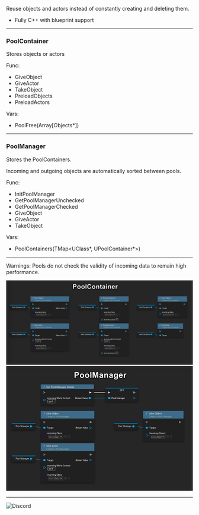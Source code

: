 Reuse objects and actors instead of constantly creating and deleting them.
* Fully C++ with blueprint support

---

### PoolContainer
Stores objects or actors

Func:
* GiveObject
* GiveActor
* TakeObject
* PreloadObjects
* PreloadActors

Vars:

* PoolFree(Array[Objects*])

---

### **PoolManager**

Stores the PoolContainers.

Incoming and outgoing objects are automatically sorted between pools.

Func:
* InitPoolManager
* GetPoolManagerUnchecked
* GetPoolManagerChecked
* GiveObject
* GiveActor
* TakeObject

Vars:
* PoolContainers(TMap<UClass*, UPoolContainer*>)
---


Warnings:
Pools do not check the validity of incoming data to remain high performance.

![](https://github.com/Nyaunix/NX_ObjectPool/blob/main/Resources/imageContainer.jpg)
![](https://github.com/Nyaunix/NX_ObjectPool/blob/main/Resources/imageManager.jpg)

---
![Discord](https://discord.gg/YBUGddBKT3)
